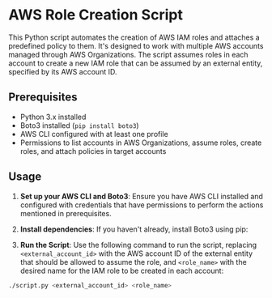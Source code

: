 # AWS Role Creation Script

This Python script automates the creation of AWS IAM roles and attaches a predefined policy to them. It's designed to work with multiple AWS accounts managed through AWS Organizations. The script assumes roles in each account to create a new IAM role that can be assumed by an external entity, specified by its AWS account ID.

## Prerequisites

- Python 3.x installed
- Boto3 installed (`pip install boto3`)
- AWS CLI configured with at least one profile
- Permissions to list accounts in AWS Organizations, assume roles, create roles, and attach policies in target accounts

## Usage

1. **Set up your AWS CLI and Boto3**: Ensure you have AWS CLI installed and configured with credentials that have permissions to perform the actions mentioned in prerequisites.

2. **Install dependencies**: If you haven't already, install Boto3 using pip:

3. **Run the Script**: Use the following command to run the script, replacing `<external_account_id>` with the AWS account ID of the external entity that should be allowed to assume the role, and `<role_name>` with the desired name for the IAM role to be created in each account:
```sh
./script.py <external_account_id> <role_name>

